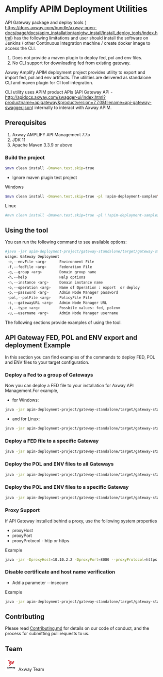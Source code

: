 
# Amplify APIM Deployment Utilities

API Gateway package and deploy tools ( https://docs.axway.com/bundle/axway-open-docs/page/docs/apim_installation/apigtw_install/install_deploy_tools/index.html)  has the following limitations and user should install the software on Jenkins / other Continuous Integration  machine / create docker image to access the CLI. 

1. Does not provide a maven plugin to deploy fed, pol and env files. 
2. No CLI support for downloading fed from existing gateway. 



Axway Amplify APIM deployment project provides utility to  export and import fed, pol and env artifacts.
The utilities are delivered as standalone CLI and maven plugin for CI tool integration. 

CLI utility uses APIM product APIs (API Gateway API - http://apidocs.axway.com/swagger-ui/index.html?productname=apigateway&productversion=7.7.0&filename=api-gateway-swagger.json) internally to interact with Axway APIM. 

## Prerequisites

1. Axway AMPLIFY API Management 7.7.x 
2. JDK 11
3. Apache Maven 3.3.9 or above 


### Build the project 

```bash
$mvn clean install -Dmaven.test.skip=true
```

- Ignore maven plugin test project

Windows
```bash
$mvn clean install -Dmaven.test.skip=true -pl !apim-deployment-samples\gateway-plugin-deploy-fed,!apim-deployment-samples\gateway-plugin-deploy-polenv,!apim-deployment-samples\gateway-plugin-export-fed,!apim-deployment-samples\gateway-plugin-export-polenv
```

Linux
```bash
#mvn clean install -Dmaven.test.skip=true -pl \!apim-deployment-samples/gateway-plugin-deploy-fed,\!apim-deployment-samples/gateway-plugin-deploy-polenv,\!apim-deployment-samples/gateway-plugin-export-fed,\!apim-deployment-samples/gateway-plugin-export-polenv
```
## Using the tool
You can run the following command to see available options:

```bash
#java -jar apim-deployment-project/gateway-standalone/target/gateway-standalone-1.0.0.jar --help
usage: Gateway Deployment
 -e,--envFile <arg>      Environment File
 -f,--fedFile <arg>      Federation File
 -g,--group <arg>        Domain group name
 -h,--help               Help options
 -n,--instance <arg>     Domain instance name
 -o,--operation <arg>    Name of Operation : export  or deploy
 -p,--password <arg>     Admin Node Manager password
 -pol,--polFile <arg>    PolicyFile File
 -s,--gatewayURL <arg>   Admin Node Manager URL
 -t,--type <arg>         Possbile values: fed, polenv
 -u,--username <arg>     Admin Node Manager username
```
The following sections provide examples of using the tool.

## API Gateway FED, POL and ENV export and deployment Example
In this section you can find examples of the commands to deploy FED, POL and ENV files to your target configuration.

### Deploy a Fed to a group of Gateways
Now you can deploy a FED file to your installation for Axway API Management.For example, 
- for Windows:

```bash
java -jar apim-deployment-project/gateway-standalone/target/gateway-standalone-1.0.0.jar --operation=deploy --gatewayURL=https://localhost:8090 --username=admin --password=changeme --group=finance --fedFile=D:\\api\\finance.fed --type=fed
```
- and for Linux:

```bash
java -jar apim-deployment-project/gateway-standalone/target/gateway-standalone-1.0.0.jar --operation=deploy --gatewayURL=https://localhost:8090 --username=admin --password=changeme --group=Finance --fedFile=/home/axway/finance.fed --type=fed
```

### Deploy a FED file to a specific Gateway

```bash
java -jar apim-deployment-project/gateway-standalone/target/gateway-standalone-1.0.0.jar --operation=deploy --gatewayURL=https://localhost:8090 --username=admin --password=changeme --group=Finance --instance=server1 --fedFile=/home/axway/finance.fed --type=fed
```

### Deploy the POL and ENV files to all Gateways


```bash
java -jar apim-deployment-project/gateway-standalone/target/gateway-standalone-1.0.0.jar --operation=deploy --gatewayURL=https://localhost:8090 --username=admin --password=changeme --group=Finance --polFile=/home/axway/finance.pol --envFile=/home/axway/finance.env --type=polenv
```

### Deploy the POL and ENV files to a specific Gateway

```bash
java -jar apim-deployment-project/gateway-standalone/target/gateway-standalone-1.0.0.jar --operation=deploy --gatewayURL=https://localhost:8090 --username=admin --password=changeme --group=Finance --instance=server1 --polFile=/home/axway/finance.pol --envFile=/home/axway/finance.env --type=polenv
```

### Proxy Support 

If API Gateway installed behind a proxy, use the following system properties

- proxyHost
- proxyPort
- proxyProtocol - http or https

Example

```bash
java -jar -DproxyHost=10.10.2.2 -DproxyPort=8080 --proxyProtocol=https apim-deployment-project/gateway-standalone/target/gateway-standalone-1.0.0.jar -o=deploy -s=https://localhost:8090 -u=admin -p=changeme -g=finance -n=server1 -f=D:\\api\\finance.fed -t=fed
```

### Disable certificate and host name verification

- Add a parameter --insecure

Example

```bash
java -jar apim-deployment-project/gateway-standalone/target/gateway-standalone-1.0.0.jar --operation=deploy --gatewayURL=https://localhost:8090 --username=admin --password=changeme --group=Finance --polFile=/home/axway/finance.pol --envFile=/home/axway/finance.env --type=polenv --insecure

```

## Contributing
Please read [Contributing.md](https://github.com/Axway-API-Management-Plus/Common/blob/master/Contributing.md) for details on our code of conduct, and the process for submitting pull requests to us.

## Team

![alt text](https://github.com/Axway-API-Management-Plus/Common/blob/master/img/AxwayLogoSmall.png)
Axway Team
